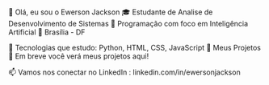 👋 Olá, eu sou o Ewerson Jackson
🎓 Estudante de Analise de Desenvolvimento de Sistemas
🔧 Programação com foco em Inteligência Artificial
📍 Brasília - DF

🚀 Tecnologias que estudo:
Python, HTML, CSS, JavaScript
📌 Meus Projetos
🔹 Em breve você verá meus projetos aqui!

📫 Vamos nos conectar no LinkedIn : linkedin.com/in/ewersonjackson
